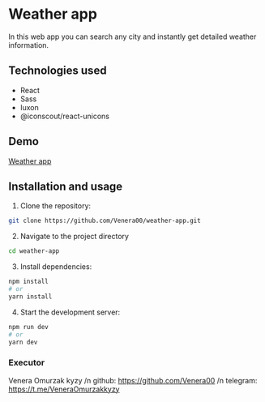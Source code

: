 # Weather app

In this web app you can search any city and instantly get detailed weather information.

## Technologies used

- React
- Sass
- luxon
- @iconscout/react-unicons

## Demo

[Weather app](weather-app-seven-omega-86.vercel.app)

## Installation and usage

1. Clone the repository:

```bash
git clone https://github.com/Venera00/weather-app.git
```

2. Navigate to the project directory

```bash
cd weather-app
```

3. Install dependencies:

```bash
npm install
# or
yarn install
```

4. Start the development server:

```bash
npm run dev
# or
yarn dev
```

### Executor

Venera Omurzak kyzy /n
github: https://github.com/Venera00 /n
telegram: https://t.me/VeneraOmurzakkyzy
